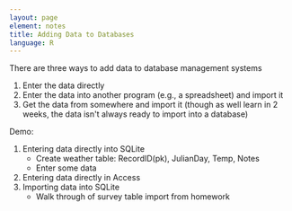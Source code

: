 ```yaml
---
layout: page
element: notes
title: Adding Data to Databases
language: R
---
```


There are three ways to add data to database management systems

1. Enter the data directly
2. Enter the data into another program (e.g., a spreadsheet) and import it
3. Get the data from somewhere and import it (though as well learn in 2 weeks,
   the data isn't always ready to import into a database)

Demo:

1. Entering data directly into SQLite
   * Create weather table: RecordID(pk), JulianDay, Temp, Notes
   * Enter some data
2. Entering data directly in Access
3. Importing data into SQLite
   * Walk through of survey table import from homework
